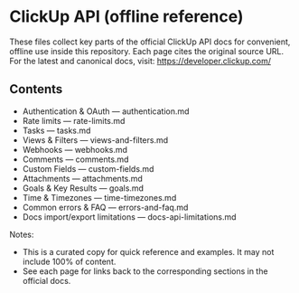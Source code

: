 # ClickUp API (offline reference)

These files collect key parts of the official ClickUp API docs for convenient, offline use inside this repository. Each page cites the original source URL. For the latest and canonical docs, visit: https://developer.clickup.com/

## Contents

- Authentication & OAuth — authentication.md
- Rate limits — rate-limits.md
- Tasks — tasks.md
- Views & Filters — views-and-filters.md
- Webhooks — webhooks.md
- Comments — comments.md
- Custom Fields — custom-fields.md
- Attachments — attachments.md
- Goals & Key Results — goals.md
- Time & Timezones — time-timezones.md
- Common errors & FAQ — errors-and-faq.md
- Docs import/export limitations — docs-api-limitations.md

Notes:
- This is a curated copy for quick reference and examples. It may not include 100% of content.
- See each page for links back to the corresponding sections in the official docs.
